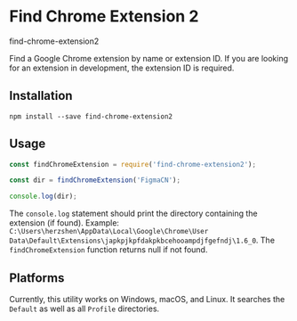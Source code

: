 # Find Chrome Extension 2
find-chrome-extension2

Find a Google Chrome extension by name or extension ID. If you are looking for an extension in development, the extension ID is required.

## Installation

```
npm install --save find-chrome-extension2
```

## Usage

```javascript
const findChromeExtension = require('find-chrome-extension2');

const dir = findChromeExtension('FigmaCN');

console.log(dir);
```

The `console.log` statement should print the directory containing the extension (if found). Example: `C:\Users\herzshen\AppData\Local\Google\Chrome\User Data\Default\Extensions\japkpjkpfdakpkbcehooampdjfgefndj\1.6_0`. The `findChromeExtension` function returns null if not found.

## Platforms

Currently, this utility works on Windows, macOS, and Linux. It searches the `Default` as well as all `Profile` directories.